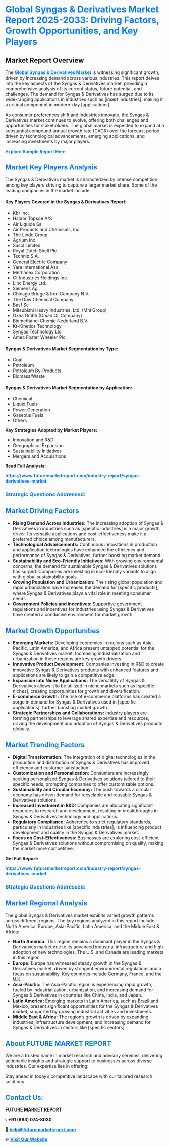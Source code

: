<h1 style="color: #007BFF;">Global Syngas & Derivatives Market Report 2025-2033: Driving Factors, Growth Opportunities, and Key Players</h1>

<section id="overview">
<h2>Market Report Overview</h2>
<p>The <a href="https://www.futuremarketreport.com/industry-report/syngas-derivatives-market" style="color: #007BFF; text-decoration: none;"><strong>Global Syngas & Derivatives Market</strong></a> is witnessing significant growth, driven by increasing demand across various industries. This report delves into the key aspects of the Syngas & Derivatives market, providing a comprehensive analysis of its current status, future potential, and challenges. The demand for Syngas & Derivatives has surged due to its wide-ranging applications in industries such as [insert industries], making it a critical component in modern-day [applications].</p>
<p>As consumer preferences shift and industries innovate, the Syngas & Derivatives market continues to evolve, offering both challenges and opportunities for stakeholders. The global market is expected to expand at a substantial compound annual growth rate (CAGR) over the forecast period, driven by technological advancements, emerging applications, and increasing investments by major players.</p>
</section>

<section id="overview">
<p><a href="https://www.futuremarketreport.com/request-sample/reportId=30153" style="color: #007BFF; text-decoration: none;"><strong>Explore Sample Report Here</strong></a></p>
</section>

<section id="key-players">
<h2 style="color: #007BFF;">Market Key Players Analysis</h2>
<p>The Syngas & Derivatives market is characterized by intense competition among key players striving to capture a larger market share. Some of the leading companies in the market include:</p>
<h4>Key Players Covered in the Syngas & Derivatives Report:</h4>
<ul><li>Kbr Inc.</li><li>Haldor Topsoe A/S</li><li>Air Liquide Sa</li><li>Air Products and Chemicals, Inc.</li><li>The Linde Group</li><li>Agrium Inc.</li><li>Sasol Limited</li><li>Royal Dutch Shell Plc</li><li>Technip S.A.</li><li>General Electric Company</li><li>Yara International Asa</li><li>Methanex Corporation</li><li>Cf Industries Holdings Inc.</li><li>Linc Energy Ltd.</li><li>Siemens Ag</li><li>Chicago Bridge &amp; Iron Company N.V.</li><li>The Dow Chemical Company</li><li>Basf Se</li><li>Mitsubishi Heavy Industries, Ltd. (Mhi Group)</li><li>Oxea Gmbh (Oman Oil Company)</li><li>Biomethanol Chemie Nederland B.V.</li><li>Kt-Kinetics Technology</li><li>Syngas Technology Llc</li><li>Amec Foster Wheeler Plc</li></ul>
<h4>Syngas & Derivatives Market Segmentation by Type:</h4>
<ul><li>Coal</li><li>Petroleum</li><li>Petroleum By-Products</li><li>Biomass/Waste</li></ul>

<h4>Syngas & Derivatives Market Segmentation by Application:</h4>
<ul><li>Chemical</li><li>Liquid Fuels</li><li>Power Generation</li><li>Gaseous Fuels</li><li>Others</li></ul>
<p><strong>Key Strategies Adopted by Market Players:</strong></p>
<ul>
<li>Innovation and R&D</li>
<li>Geographical Expansion</li>
<li>Sustainability Initiatives</li>
<li>Mergers and Acquisitions</li>
</ul>
</section>

<section>
<p><strong>Read Full Analysis: </strong></p><a href="https://www.futuremarketreport.com/industry-report/syngas-derivatives-market" style="color: #007BFF; text-decoration: none;"><strong>https://www.futuremarketreport.com/industry-report/syngas-derivatives-market</strong></a>
<h3 style="color: #007BFF;">Strategic Questions Addressed:</h3>
</section>

<section id="driving-factors">
<h2 style="color: #007BFF;">Market Driving Factors</h2>
<ul>
<li><strong>Rising Demand Across Industries:</strong> The increasing adoption of Syngas & Derivatives in industries such as [specific industries] is a major growth driver. Its versatile applications and cost-effectiveness make it a preferred choice among manufacturers.</li>
<li><strong>Technological Advancements:</strong> Continuous innovations in production and application technologies have enhanced the efficiency and performance of Syngas & Derivatives, further boosting market demand.</li>
<li><strong>Sustainability and Eco-Friendly Initiatives:</strong> With growing environmental concerns, the demand for sustainable Syngas & Derivatives solutions has surged. Companies are investing in eco-friendly variants to align with global sustainability goals.</li>
<li><strong>Growing Population and Urbanization:</strong> The rising global population and rapid urbanization have increased the demand for [specific products], where Syngas & Derivatives plays a vital role in meeting consumer needs.</li>
<li><strong>Government Policies and Incentives:</strong> Supportive government regulations and incentives for industries using Syngas & Derivatives have created a conducive environment for market growth.</li>
</ul>
</section>

<section id="growth-opportunities">
<h2 style="color: #007BFF;">Market Growth Opportunities</h2>
<ul>
<li><strong>Emerging Markets:</strong> Developing economies in regions such as Asia-Pacific, Latin America, and Africa present untapped potential for the Syngas & Derivatives market. Increasing industrialization and urbanization in these regions are key growth drivers.</li>
<li><strong>Innovative Product Development:</strong> Companies investing in R&D to create innovative Syngas & Derivatives products with enhanced features and applications are likely to gain a competitive edge.</li>
<li><strong>Expansion into Niche Applications:</strong> The versatility of Syngas & Derivatives allows it to be utilized in niche markets such as [specific niches], creating opportunities for growth and diversification.</li>
<li><strong>E-commerce Growth:</strong> The rise of e-commerce platforms has created a surge in demand for Syngas & Derivatives used in [specific applications], further boosting market growth.</li>
<li><strong>Strategic Partnerships and Collaborations:</strong> Industry players are forming partnerships to leverage shared expertise and resources, driving the development and adoption of Syngas & Derivatives products globally.</li>
</ul>
</section>

<section id="trending-factors">
<h2 style="color: #007BFF;">Market Trending Factors</h2>
<ul>
<li><strong>Digital Transformation:</strong> The integration of digital technologies in the production and distribution of Syngas & Derivatives has improved efficiency and customer satisfaction.</li>
<li><strong>Customization and Personalization:</strong> Consumers are increasingly seeking personalized Syngas & Derivatives solutions tailored to their specific needs, prompting companies to offer customizable options.</li>
<li><strong>Sustainability and Circular Economy:</strong> The push towards a circular economy has driven demand for recyclable and reusable Syngas & Derivatives solutions.</li>
<li><strong>Increased Investment in R&D:</strong> Companies are allocating significant resources to research and development, resulting in breakthroughs in Syngas & Derivatives technology and applications.</li>
<li><strong>Regulatory Compliance:</strong> Adherence to strict regulatory standards, particularly in industries like [specific industries], is influencing product development and quality in the Syngas & Derivatives market.</li>
<li><strong>Focus on Cost-Effectiveness:</strong> Businesses are exploring cost-efficient Syngas & Derivatives solutions without compromising on quality, making the market more competitive.</li>
</ul>
</section>

<section>
<p><strong>Get Full Report: </strong></p><a href="https://www.futuremarketreport.com/industry-report/syngas-derivatives-market" style="color: #007BFF; text-decoration: none;"><strong>https://www.futuremarketreport.com/industry-report/syngas-derivatives-market</strong></a>
<h3 style="color: #007BFF;">Strategic Questions Addressed:</h3>
</section>


<section id="regional-analysis">
<h2 style="color: #007BFF;">Market Regional Analysis</h2>
<p>The global Syngas & Derivatives market exhibits varied growth patterns across different regions. The key regions analyzed in this report include North America, Europe, Asia-Pacific, Latin America, and the Middle East & Africa:</p>
<ul>
<li><strong>North America:</strong> This region remains a dominant player in the Syngas & Derivatives market due to its advanced industrial infrastructure and high adoption of new technologies. The U.S. and Canada are leading markets in this region.</li>
<li><strong>Europe:</strong> Europe has witnessed steady growth in the Syngas & Derivatives market, driven by stringent environmental regulations and a focus on sustainability. Key countries include Germany, France, and the U.K.</li>
<li><strong>Asia-Pacific:</strong> The Asia-Pacific region is experiencing rapid growth, fueled by industrialization, urbanization, and increasing demand for Syngas & Derivatives in countries like China, India, and Japan.</li>
<li><strong>Latin America:</strong> Emerging markets in Latin America, such as Brazil and Mexico, present significant opportunities for the Syngas & Derivatives market, supported by growing industrial activities and investments.</li>
<li><strong>Middle East & Africa:</strong> The region’s growth is driven by expanding industries, infrastructure development, and increasing demand for Syngas & Derivatives in sectors like [specific sectors].</li>
</ul>
</section>

<footer>
<h2 style="color: #007BFF;">About FUTURE MARKET REPORT</h2>
<p>We are a trusted name in market research and advisory services, delivering actionable insights and strategic support to businesses across diverse industries. Our expertise lies in offering:</p>

<p>Stay ahead in today’s competitive landscape with our tailored research solutions.</p>

<h2 style="color: #007BFF;">Contact Us:</h2>
<p><strong>FUTURE MARKET REPORT</strong></p>
<p>📞 <strong>+91 (883) 074-8030</strong></p>
<p>📧 <strong><a href="mailto:help@futuremarketreport.com" style="color: #007BFF;">help@futuremarketreport.com</a></strong></p>
<p>🌐 <strong><a href="https://www.futuremarketreport.com/" style="color: #007BFF;">Visit Our Website</a></strong></p>
</footer>